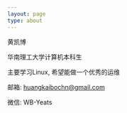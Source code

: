 ```yaml
---
layout: page
type: about
---
```


黄凯博

华南理工大学计算机本科生

主要学习Linux, 希望能做一个优秀的运维

邮箱: huangkaibochn@gmail.com

微信: WB-Yeats
